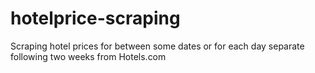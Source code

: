 # hotelprice-scraping
Scraping hotel prices for between some dates or for each day separate following two weeks from Hotels.com
